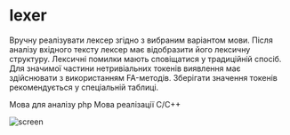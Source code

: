 # lexer

Вручну реалізувати лексер згідно з вибраним варіантом мови. Після аналізу вхідного тексту лексер
має відобразити його лексичну структуру. Лексичні помилки мають сповіщатися у традиційній
спосіб. Для значимої частини нетривіальних токенів виявлення має здійснювати з
використанням FA-методів. Зберігати значення токенів рекомендується у спеціальній таблиці.

Мова для аналізу php
Мова реалізації C/C++


![screen](https://github.com/user-attachments/assets/8e2dad86-5537-4089-b388-a26c5a1831c9)
